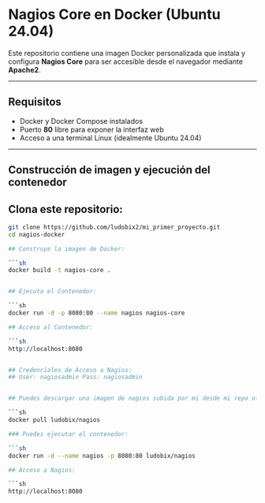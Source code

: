 #  Nagios Core en Docker (Ubuntu 24.04)

Este repositorio contiene una imagen Docker personalizada que instala y configura **Nagios Core** para ser accesible desde el navegador mediante **Apache2**.

---

##  Requisitos

- Docker y Docker Compose instalados  
- Puerto **80** libre para exponer la interfaz web  
- Acceso a una terminal Linux (idealmente Ubuntu 24.04)  

---

##  Construcción de imagen y ejecución del contenedor

##  Clona este repositorio:

```sh
git clone https://github.com/ludobix2/mi_primer_proyecto.git
cd nagios-docker

## Construye la imagen de Docker:

```sh
docker build -t nagios-core .


## Ejecuta el Contenedor:

```sh
docker run -d -p 8080:80 --name nagios nagios-core

## Acceso al Contenedor:

```sh
http://localhost:8080


## Credenciales de Acceso a Nagios:
## User: nagiosadmin Pass: nagiosadmin


## Puedes descargar una imagen de nagios subida por mi desde mi repo official Docker Hub:

```sh
docker pull ludobix/nagios

### Puedes ejecutar el contenedor:

```sh
docker run -d --name nagios -p 8080:80 ludobix/nagios

## Acceso a Nagios:

```sh
http://localhost:8080

